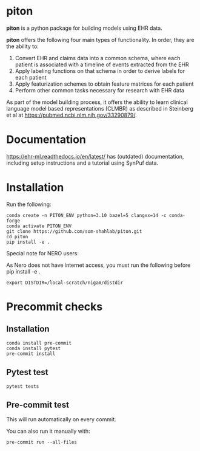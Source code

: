 # piton

**piton** is a python package for building models using EHR data.

**piton** offers the following four main types of functionality. In order, they are the ability to:
1. Convert EHR and claims data into a common schema, where each patient is associated with a timeline of events extracted from the EHR
2. Apply labeling functions on that schema in order to derive labels for each patient
3. Apply featurization schemes to obtain feature matrices for each patient
4. Perform other common tasks necessary for research with EHR data

As part of the model building process, it offers the ability to learn clinical language model based representations (CLMBR) as described in Steinberg et al at https://pubmed.ncbi.nlm.nih.gov/33290879/.


# Documentation

https://ehr-ml.readthedocs.io/en/latest/ has (outdated) documentation, including setup instructions and a tutorial using SynPuf data.

# Installation

Run the following:

```
conda create -n PITON_ENV python=3.10 bazel=5 clangxx=14 -c conda-forge
conda activate PITON_ENV
git clone https://github.com/som-shahlab/piton.git
cd piton
pip install -e .
```

Special note for NERO users:

As Nero does not have internet access, you must run the following before pip install -e .

```
export DISTDIR=/local-scratch/nigam/distdir
```

# Precommit checks

## Installation
```
conda install pre-commit
conda install pytest
pre-commit install
```

## Pytest test

```
pytest tests
```

## Pre-commit test

This will run automatically on every commit.

You can also run it manually with:

```
pre-commit run --all-files
```
